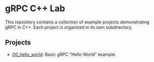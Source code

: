# gRPC C++ Lab

This repository contains a collection of example projects demonstrating gRPC in C++. Each project is organized in its own subdirectory.

## Projects

- [00_hello_world](./00_hello_world): Basic gRPC "Hello World" example.